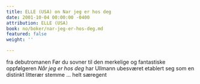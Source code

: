 ```yaml
---
title: ELLE (USA) on Nar jeg er hos deg
date: 2001-10-04 00:00:00 -0400
attribution: ELLE (USA)
book: no/boker/nar-jeg-er-hos-deg.md
featured: false
weight: ''

---
```

fra debutromanen Før du sovner til den merkelige og fantastiske oppfølgeren _Når jeg er hos deg_ har Ullmann ubesværet etablert seg som en distinkt litterær stemme … helt særegent